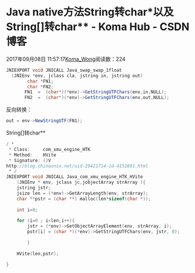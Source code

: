 # Java native方法String转char*以及String[]转char** - Koma Hub - CSDN博客
2017年09月08日 11:57:17[Koma_Wong](https://me.csdn.net/Rong_Toa)阅读数：224
```java
JNIEXPORT void JNICALL Java_swap_swap_1float
  (JNIEnv *env, jclass cla, jstring in, jstring out)
        char *FN1;
        char *FN2;
       FN1  =  (char*)(*env)->GetStringUTFChars(env,in,NULL);
       FN2  =  (char*)(*env)->GetStringUTFChars(env,out,NULL);
```
反向转换：
```java
out = env->NewStringUTF(FN1);
```
String[]转char**
```cpp
/ *
 * Class:     com_xmu_engine_HTK
 * Method:    HVite
 * Signature: ()V
http://blog.chinaunix.net/uid-29421714-id-4152891.html
 * /
JNIEXPORT void JNICALL Java_com_xmu_engine_HTK_HVite
    (JNIEnv * env, jclass jc,jobjectArray strArray ){
    jstring jstr;
    jsize len = (*env)->GetArrayLength(env, strArray);
    char **pstr = (char **) malloc(len*sizeof(char *));
             
    int i=0;
            
    for (i=0 ; i<len;i++){
        jstr = (*env)->GetObjectArrayElement(env, strArray, i);
        pstr[i] = (char *)(*env)->GetStringUTFChars(env, jstr, 0);           
               
        }    
            
    HVite(len,pstr);
            
}
```
